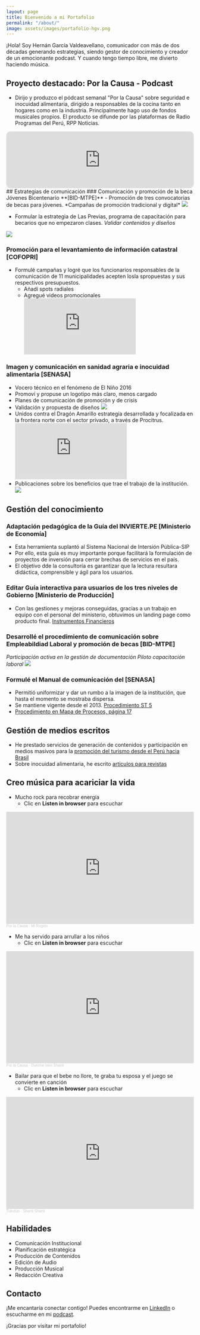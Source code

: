 ```yaml
---
layout: page
title: Bienvenido a mi Portafolio
permalink: "/about/"
image: assets/images/portafolio-hgv.png
---
```


¡Hola! Soy Hernán García Valdeavellano, comunicador con más de dos décadas generando estrategias, siendo gestor de conocimiento y creador de un emocionante podcast. Y cuando tengo tiempo libre, me divierto haciendo música.

## Proyecto destacado: Por la Causa - Podcast
  - Dirijo y produzco el pódcast semanal "Por la Causa" sobre seguridad e inocuidad alimentaria, dirigido a responsables de la cocina tanto en hogares como en la industria. Principalmente hago uso de fondos musicales propios. El producto se difunde por las plataformas de Radio Programas del Perú, RPP Noticias.
<iframe style="border-radius:12px" src="https://open.spotify.com/embed/show/4sZ8qT1zlrlg161D1Pw88e?utm_source=generator" width="100%" height="152" frameBorder="0" allowfullscreen="" allow="autoplay; clipboard-write; encrypted-media; fullscreen; picture-in-picture" loading="lazy"></iframe>
## Estrategias de comunicación
### Comunicación y promoción de la beca Jóvenes Bicentenario **[BID-MTPE]**
  - Promoción de tres convocatorias de becas para jóvenes. *Campañas de promoción tradicional y digital*
 <img src="{{site.baseurl}}/assets/thumbnails/22-consultoria-beca.jpg" class="garnish rounded float-left"/>
  
  - Formular la estrategia de Las Previas, programa de capacitación para becarios que no empezaron clases. *Validar contenidos y diseños*
  <img src="{{site.baseurl}}/assets/thumbnails/22-las-previas-jovenes-bicentenario.jpg"/>

### Promoción para el levantamiento de información catastral **[COFOPRI]**
  - Formulé campañas y logré que los funcionarios responsables de la comunicación de 11 municipalidades acepten losla spropuestas y sus respectivos presupuestos.
    - Añadí spots radiales
    - Agregué videos promocionales 
      <div class="video-responsive">
      <iframe src="https://www.youtube.com/embed/qvE0bgddt5k" alt="Colabora con COFOPRI" frameborder="0" allowfullscreen></iframe>
        </div> 
        
### Imagen y comunicación en sanidad agraria e inocuidad alimentaria **[SENASA]**
  - Vocero técnico en el fenómeno de El Niño 2016
  - Promoví y propuse un logotipo más claro, menos cargado
  - Planes de comunicación de promoción y de crisis
  - Validación y propuesta de diseños 
     <img src="{{site.baseurl}}/assets/postImages/senasa1pc.jpg" class="garnish rounded float-left"/>
  - Unidos contra el Dragón Amarillo estrategia desarrollada y focalizada en la frontera norte con el sector privado, a través de Procitrus.
    <iframe src="https://www.youtube.com/embed/hfVe6BkYUB0" alt="Contra la plaga Dragón amarillo o HLB" frameborder="0" allowfullscreen></iframe>
  - Publicaciones sobre los beneficios que trae el trabajo de la institución.
     <img src="{{site.baseurl}}/assets/thumbnails/19-frambuesas-peru-hernan.jpg"/>

## Gestión del conocimiento

### Adaptación pedagógica de la Guía del INVIERTE.PE **[Ministerio de Economía]**
  - Esta herramienta suplantó al Sistema Nacional de Intersión Pública-SIP
  - Por ello, esta guía es muy importante porque facilitará la formulación de proyectos de inversión para cerrar brechas de servicios en el país.
  - El objetivo dde la consultoría es garantizar que la lectura resultara didáctica, comprensible y ágil para los usuarios.

### Editar Guía interactiva para usuarios de los tres niveles de Gobierno **[Ministerio de Producción]**
  - Con las gestiones y mejoras conseguidas, gracias a un trabajo en equipo con el personal del ministerio, obtuvimos un landing page como producto final.
    [Instrumentos Financieros](https://instrumentosfinancieros.produce.gob.pe/)
    
### Desarrollé el procedimiento de comunicación sobre Empleabildiad Laboral y promoción de becas **[BID-MTPE]**
   *Participación activa en la gestión de documentación Piloto capacitación laboral*
   <img src="{{site.baseurl}}/assets/thumbnails/22-documentacion-piloto-capacitacion-laboral-BID-MTPE.jpg" />
   
### Formulé el Manual de comunicación del **[SENASA]**
  - Permitió uniformizar y dar un rumbo a la imagen de la institución, que hasta el momento se mostraba dispersa. 
  - Se mantiene vigente desde el 2013. [Procedimiento ST 5](https://drive.google.com/file/d/1Luxe6JbPXoId2lBWF6-tSXm4EeaxwpWP/view?usp=sharing)     
  - [Procedimiento en Mapa de Procesos, página 17](https://www.senasa.gob.pe/senasa/descargasarchivos/2014/11/Mapa-de-Procesos-del-SENASA.pdf)  

## Gestión de medios escritos
- He prestado servicios de generación de contenidos y participación en medios masivos para la [promoción del turismo desde el Perú hacia Brasil](https://www.hernangarciaval.com/2023/01/25/vuelve-carnaval-brasil/)
- Sobre inocuidad alimentaria, he escrito [artículos para revistas](https://www.hernangarciaval.com/2021/09/09/articulos-seguridad-alimentaria/)

## Creo música para acariciar la vida
 - Mucho rock para recobrar energía
    - Clic en **Listen in browser** para escuchar
  <iframe width="100%" height="300" scrolling="no" frameborder="no" allow="autoplay" src="https://w.soundcloud.com/player/?url=https%3A//api.soundcloud.com/tracks/1690673811&color=%23ff5500&auto_play=false&hide_related=false&show_comments=true&show_user=true&show_reposts=false&show_teaser=true&visual=true"></iframe><div style="font-size: 10px; color: #cccccc;line-break: anywhere;word-break: normal;overflow: hidden;white-space: nowrap;text-overflow: ellipsis; font-family: Interstate,Lucida Grande,Lucida Sans Unicode,Lucida Sans,Garuda,Verdana,Tahoma,sans-serif;font-weight: 100;"><a href="https://soundcloud.com/tukutun" title="Por la Causa" target="_blank" style="color: #cccccc; text-decoration: none;">Por la Causa</a> · <a href="https://soundcloud.com/tukutun/mi-rugido" title="Mi Rugido" target="_blank" style="color: #cccccc; text-decoration: none;">Mi Rugido</a></div>
    
 - Me ha servido para arrullar a los niños
    - Clic en **Listen in browser** para escuchar
<iframe width="100%" height="300" scrolling="no" frameborder="no" allow="autoplay" src="https://w.soundcloud.com/player/?url=https%3A//api.soundcloud.com/tracks/1690665033&color=%23ff5500&auto_play=false&hide_related=false&show_comments=true&show_user=true&show_reposts=false&show_teaser=true&visual=true"></iframe><div style="font-size: 10px; color: #cccccc;line-break: anywhere;word-break: normal;overflow: hidden;white-space: nowrap;text-overflow: ellipsis; font-family: Interstate,Lucida Grande,Lucida Sans Unicode,Lucida Sans,Garuda,Verdana,Tahoma,sans-serif;font-weight: 100;"><a href="https://soundcloud.com/tukutun" title="Por la Causa" target="_blank" style="color: #cccccc; text-decoration: none;">Por la Causa</a> · <a href="https://soundcloud.com/tukutun/duerme-bien-shanti" title="Duerme bien Shanti" target="_blank" style="color: #cccccc; text-decoration: none;">Duerme bien Shanti</a></div>

  - Bailar para que el bebe no llore, te graba tu esposa y el juego se convierte en canción 
    - Clic en **Listen in browser** para escuchar
  <iframe width="100%" height="300" scrolling="no" frameborder="no" allow="autoplay" src="https://w.soundcloud.com/player/?url=https%3A//api.soundcloud.com/tracks/561088389&color=%23ff5500&auto_play=false&hide_related=false&show_comments=true&show_user=true&show_reposts=false&show_teaser=true&visual=true"></iframe><div style="font-size: 10px; color: #cccccc;line-break: anywhere;word-break: normal;overflow: hidden;white-space: nowrap;text-overflow: ellipsis; font-family: Interstate,Lucida Grande,Lucida Sans Unicode,Lucida Sans,Garuda,Verdana,Tahoma,sans-serif;font-weight: 100;"><a href="https://soundcloud.com/tukutun" title="Tukutún" target="_blank" style="color: #cccccc; text-decoration: none;">Tukutún</a> · <a href="https://soundcloud.com/tukutun/shanti-shanti" title="Shanti Shanti" target="_blank" style="color: #cccccc; text-decoration: none;">Shanti Shanti</a></div>
  
## Habilidades

- Comunicación Institucional
- Planificación estratégica
- Producción de Contenidos
- Edición de Audio
- Producción Musical
- Redacción Creativa

## Contacto

¡Me encantaría conectar contigo! Puedes encontrarme en [LinkedIn](https://www.linkedin.com/in/hernangarciavaldeavellano/) o escucharme en mi [podcast](https://rpp.pe/audio/podcast/por-la-causa).

¡Gracias por visitar mi portafolio!

